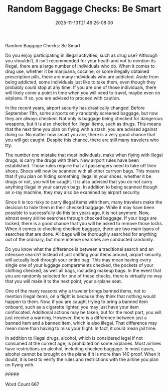 ﻿---
title: "Random Baggage Checks:  Be Smart"
date: 2025-11-13T21:46:25-08:00
description: "New Air Travel Rules Tips for Web Success"
featured_image: "/images/New Air Travel Rules.jpg"
tags: ["New Air Travel Rules"]
---

Random Baggage Checks:  Be Smart

Do you enjoy participating in illegal activities, such as drug use? Although you shouldn’t, it isn’t recommended for your heath and not to mention its illegal, there are a large number of individuals who do. When it comes to drug use, whether it be marijuana, cocaine, or some illegally obtained prescription pills, there are many individuals who are addicted. Aside from being addicted, some individuals just like to take them, even though they probably could stop at any time.  If you are one of those individuals, there will likely come a point in time when you will need to travel, maybe even on airplane. If so, you are advised to proceed with caution.

In the recent years, airport security has drastically changed. Before September 11th, some airports only randomly screened baggage, but now they are always checked. Not only is baggage being checked for dangerous weapons, but it is also checked for illegal items, such as drugs. This means that the next time you plan on flying with a stash, you are advised against doing so. No matter how smart you are, there is a very good chance that you will get caught. Despite this chance, there are still many travelers who try.

The number one mistake that most individuals, make when flying with illegal drugs, is carry the drugs with them.  New airport rules have been established. Those rules require that all passengers need to take off their shoes.  Shoes will now be scanned with all other carryon bags. This means that if you plan on hiding something illegal in your shoes, whether it be drugs or not, you will be caught.  It is also advised that you do not carry anything illegal in your carryon bags.  In addition to being scanned though an x-ray machine, they may also be examined by airport security.

Since it is too risky to carry illegal items with them, many travelers make the decision to hide them in their checked baggage. While it may have been possible to successfully do this ten years ago, it is not anymore. Now, almost every airline searches through checked baggage.  If your bags are locked, there is a good chance that you will be asked to remove those locks. When it comes to checking checked baggage, there are two main types of searches that are done.  All bags will be thoroughly searched for anything out of the ordinary, but more intense searches are conducted randomly.

Do you know what the difference is between a traditional search and an intensive search? Instead of just shifting your items around, airport security will actually look through your entire bag. This may mean having every single one of your luggage compartments checked, the pockets of your clothing checked, as well all bags, including makeup bags.  In the event that you are randomly selected for one of these checks, there is virtually no way that you will make it to the next point, your airplane seat.

One of the many reasons why a traveler brings banned items, not to mention illegal items, on a flight is because they think that nothing would happen to them.  Now, if you are caught trying to bring a banned item onboard, such as a cigarette lighter, you may just have your item confiscated.  Additional actions may be taken, but for the most part, you will just receive a warning. However, there is a difference between just a banned item and a banned item, which is also illegal. That difference may mean more than having to miss your flight. In fact, it could mean jail time.  

In addition to illegal drugs, alcohol, which is considered legal if not consumed at the correct age, is prohibited on some airplanes. Most airlines have restrictions on alcohol, including checked baggage. In most cases, alcohol cannot be brought on the plane if it is more than 140 proof. When it doubt, it is best to verify the rules and restrictions with the airline you plan on flying with.

PPPPP

Word Count 667

